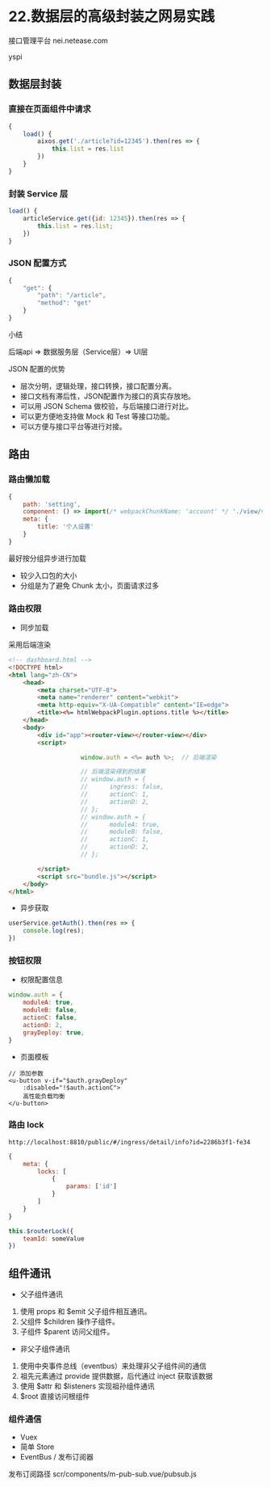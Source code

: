 # 22.数据层的高级封装之网易实践

接口管理平台
nei.netease.com

yspi

## 数据层封装

### 直接在页面组件中请求

```js
{
	load() {
		aixos.get('./article?id=12345').then(res => {
			this.list = res.list
		})
	}
}
```

### 封装 Service 层

```js
load() {
	articleService.get({id: 12345}).then(res => {
		this.list = res.list;
	})
}
```

###	JSON 配置方式

```js
{
	"get": { 
		"path": "/article", 
		"method": "get"
	}
}
```

<!-- webpack.require.js 页面路由单独写在 每个文件下 -->

小结

后端api => 数据服务层（Service层）=> UI层

JSON 配置的优势

* 层次分明，逻辑处理，接口转换，接口配置分离。 <br>
* 接口文档有滞后性，JSON配置作为接口的真实存放地。  <br>
* 可以用 JSON Schema 做校验，与后端接口进行对比。  <br>
* 可以更方便地支持做 Mock 和 Test 等接口功能。  <br>
* 可以方便与接口平台等进行对接。

## 路由

### 路由懒加载

```js
{
	path: 'setting',
	component: () => import(/* webpackChunkName: 'account' */ './view/setting.vue'),
	meta: {
		title: '个人设置'
	}
}
```

最好按分组异步进行加载 <br>

* 较少入口包的大小 <br>
* 分组是为了避免 Chunk 太小，页面请求过多

### 路由权限

* 同步加载

采用后端渲染

```html
<!-- dashboard.html -->
<!DOCTYPE html>
<html lang="zh-CN">
    <head>
        <meta charset="UTF-8">
        <meta name="renderer" content="webkit">
        <meta http-equiv="X-UA-Compatible" content="IE=edge">
        <title><%= htmlWebpackPlugin.options.title %></title>
    </head>
    <body>
        <div id="app"><router-view></router-view></div>
        <script>

					window.auth = <%= auth %>;  // 后端渲染

					// 后端渲染得到的结果
					// window.auth = {
					// 		ingress: false,
					// 		actionC: 1,
					// 		actionD: 2,
					// };
					// window.auth = {
					// 		moduleA: true,
					// 		moduleB: false,
					// 		actionC: 1,
					// 		actionD: 2,
					// };

        </script>
        <script src="bundle.js"></script>
    </body>
</html>
```

* 异步获取

```js
userService.getAuth().then(res => {
	console.log(res);
})
```

### 按钮权限

* 权限配置信息

```js
window.auth = {
	moduleA: true,
	moduleB: false,
	actionC: false,
	actionD: 2,
	grayDeploy: true,
}
```

* 页面模板

```
// 添加参数
<u-button v-if="$auth.grayDeploy"
	:disabled="!$auth.actionC">
	高性能负载均衡
</u-button>
```

### 路由 lock

```
http://localhost:8810/public/#/ingress/detail/info?id=2286b3f1-fe34
```

```js
{
	meta: {
		locks: [
			{
				params: ['id']
			}
		]
	}
}
```

```js
this.$routerLock({
	teamId: someValue
})
```

## 组件通讯


* 父子组件通讯

1. 使用 props 和 $emit 父子组件相互通讯。  <br>
2. 父组件 $children 操作子组件。  <br>
3. 子组件 $parent 访问父组件。

* 非父子组件通讯

1. 使用中央事件总线（eventbus）来处理非父子组件间的通信  <br>
2. 祖先元素通过 provide 提供数据，后代通过 inject 获取该数据  <br>
3. 使用 $attr 和 $listeners 实现祖孙组件通讯  <br>
4. $root 直接访问根组件

### 组件通信

* Vuex <br>
* 简单 Store <br>
* EventBus / 发布订阅器

发布订阅路径
scr/components/m-pub-sub.vue/pubsub.js
